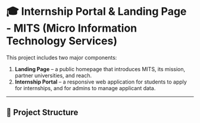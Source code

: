 # 🎓 Internship Portal & Landing Page - MITS (Micro Information Technology Services)

This project includes two major components:

1. **Landing Page** – a public homepage that introduces MITS, its mission, partner universities, and reach.
2. **Internship Portal** – a responsive web application for students to apply for internships, and for admins to manage applicant data.

---

## 🚀 Project Structure

